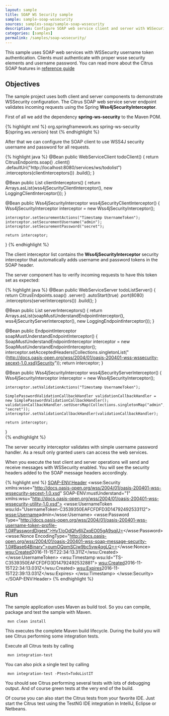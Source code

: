 ```yaml
---
layout: sample
title: SOAP WS Security sample
sample: sample-soap-wssecurity
sources: samples-soap/sample-soap-wssecurity
description: Configure SOAP web service client and server with WSSecurity
categories: [samples]
permalink: /samples/soap-wssecurity/
---
```


This sample uses SOAP web services with WSSecurity username token authentication. Clients must authenticate with proper wsse security elements and username
password. You can read more about the Citrus SOAP features in [reference guide](http://www.citrusframework.org/reference/html/#soap)

Objectives
---------

The sample project uses both client and server components to demonstrate WSSecurity configuration. The Citrus SOAP web service
server endpoint validates incoming requests using the Spring **Wss4jSecurityInterceptor**.

First of all we add the dependency **spring-ws-security** to the Maven POM.

{% highlight xml %}
<dependency>
  <groupId>org.springframework.ws</groupId>
  <artifactId>spring-ws-security</artifactId>
  <version>${spring.ws.version}</version>
  <scope>test</scope>
</dependency>
{% endhighlight %}
    
After that we can configure the SOAP client to use WSS4J security username and password for all requests.

{% highlight java %}
@Bean
public WebServiceClient todoClient() {
    return CitrusEndpoints.soap()
                        .client()
                        .defaultUri("http://localhost:8080/services/ws/todolist")
                        .interceptors(clientInterceptors())
                        .build();
}

@Bean
public List<ClientInterceptor> clientInterceptors() {
    return Arrays.asList(wss4jSecurityClientInterceptor(), new LoggingClientInterceptor());
}

@Bean
public Wss4jSecurityInterceptor wss4jSecurityClientInterceptor() {
    Wss4jSecurityInterceptor interceptor = new Wss4jSecurityInterceptor();

    interceptor.setSecurementActions("Timestamp UsernameToken");
    interceptor.setSecurementUsername("admin");
    interceptor.setSecurementPassword("secret");

    return interceptor;
}
{% endhighlight %}
   
The client interceptor list contains the **Wss4jSecurityInterceptor** security interceptor that automatically adds username and password
tokens in the SOAP header.

The server component has to verify incoming requests to have this token set as expected:

{% highlight java %}
@Bean
public WebServiceServer todoListServer() {
    return CitrusEndpoints.soap()
            .server()
            .autoStart(true)
            .port(8080)
            .interceptors(serverInterceptors())
            .build();
}

@Bean
public List<EndpointInterceptor> serverInterceptors() {
    return Arrays.asList(soapMustUnderstandEndpointInterceptor(), wss4jSecurityServerInterceptor(), new LoggingEndpointInterceptor());
}

@Bean
public EndpointInterceptor soapMustUnderstandEndpointInterceptor() {
    SoapMustUnderstandEndpointInterceptor interceptor = new SoapMustUnderstandEndpointInterceptor();
    interceptor.setAcceptedHeaders(Collections.singletonList("{http://docs.oasis-open.org/wss/2004/01/oasis-200401-wss-wssecurity-secext-1.0.xsd}Security"));
    return interceptor;
}

@Bean
public Wss4jSecurityInterceptor wss4jSecurityServerInterceptor() {
    Wss4jSecurityInterceptor interceptor = new Wss4jSecurityInterceptor();

    interceptor.setValidationActions("Timestamp UsernameToken");

    SimplePasswordValidationCallbackHandler validationCallbackHandler = new SimplePasswordValidationCallbackHandler();
    validationCallbackHandler.setUsersMap(Collections.singletonMap("admin", "secret"));
    interceptor.setValidationCallbackHandler(validationCallbackHandler);

    return interceptor;
}   
{% endhighlight %}
     
The server security interceptor validates with simple username password handler. As a result only granted users can access
the web services. 

When you execute the test client and server operations will send and receive messages with WSSecurity enabled. You will see the security headers
added to the SOAP message headers accordingly.

{% highlight xml %}
<SOAP-ENV:Header>
    <wsse:Security xmlns:wsse="http://docs.oasis-open.org/wss/2004/01/oasis-200401-wss-wssecurity-secext-1.0.xsd" SOAP-ENV:mustUnderstand="1" xmlns:wsu="http://docs.oasis-open.org/wss/2004/01/oasis-200401-wss-wssecurity-utility-1.0.xsd">
        <wsse:UsernameToken wsu:Id="UsernameToken-C3539350EAFCFDFD3D14792492533112">
            <wsse:Username>admin</wsse:Username>
            <wsse:Password Type="http://docs.oasis-open.org/wss/2004/01/oasis-200401-wss-username-token-profile-1.0#PasswordDigest">HyT/oOdQfy6liZxqEO05gA9sqjU=</wsse:Password>
            <wsse:Nonce EncodingType="http://docs.oasis-open.org/wss/2004/01/oasis-200401-wss-soap-message-security-1.0#Base64Binary">oumOQpmSCjw9bc5yw4qgLQ==</wsse:Nonce>
            <wsu:Created>2016-11-15T22:34:13.311Z</wsu:Created>
        </wsse:UsernameToken>
        <wsu:Timestamp wsu:Id="TS-C3539350EAFCFDFD3D14792492532881">
            <wsu:Created>2016-11-15T22:34:13.031Z</wsu:Created>
            <wsu:Expires>2016-11-15T22:39:13.031Z</wsu:Expires>
        </wsu:Timestamp>
    </wsse:Security>
</SOAP-ENV:Header>
{% endhighlight %}
        
Run
---------

The sample application uses Maven as build tool. So you can compile, package and test the
sample with Maven.
 
     mvn clean install
    
This executes the complete Maven build lifecycle. During the build you will see Citrus performing some integration tests.

Execute all Citrus tests by calling

     mvn integration-test

You can also pick a single test by calling

     mvn integration-test -Ptest=TodoListIT

You should see Citrus performing several tests with lots of debugging output. 
And of course green tests at the very end of the build.

Of course you can also start the Citrus tests from your favorite IDE.
Just start the Citrus test using the TestNG IDE integration in IntelliJ, Eclipse or Netbeans.